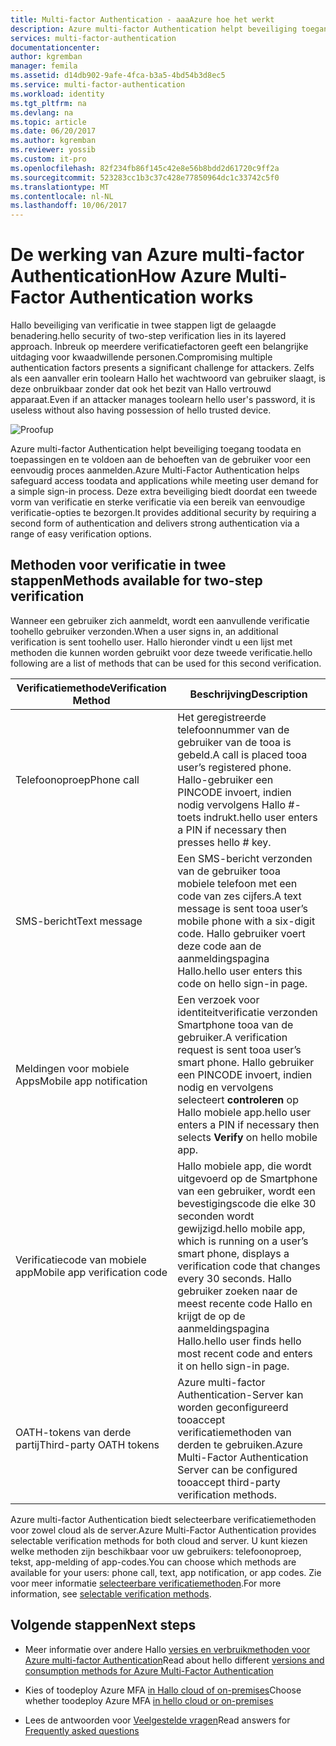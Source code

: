 ```yaml
---
title: Multi-factor Authentication - aaaAzure hoe het werkt
description: Azure multi-factor Authentication helpt beveiliging toegang toodata en toepassingen en te voldoen aan de behoeften van de gebruiker voor een eenvoudig proces aanmelden. Deze extra beveiliging biedt doordat een tweede vorm van verificatie en sterke verificatie via een bereik van eenvoudige verificatie-opties te bezorgen.
services: multi-factor-authentication
documentationcenter: 
author: kgremban
manager: femila
ms.assetid: d14db902-9afe-4fca-b3a5-4bd54b3d8ec5
ms.service: multi-factor-authentication
ms.workload: identity
ms.tgt_pltfrm: na
ms.devlang: na
ms.topic: article
ms.date: 06/20/2017
ms.author: kgremban
ms.reviewer: yossib
ms.custom: it-pro
ms.openlocfilehash: 82f234fb86f145c42e8e56b8bdd2d61720c9ff2a
ms.sourcegitcommit: 523283cc1b3c37c428e77850964dc1c33742c5f0
ms.translationtype: MT
ms.contentlocale: nl-NL
ms.lasthandoff: 10/06/2017
---
```

# <a name="how-azure-multi-factor-authentication-works"></a><span data-ttu-id="b8818-104">De werking van Azure multi-factor Authentication</span><span class="sxs-lookup"><span data-stu-id="b8818-104">How Azure Multi-Factor Authentication works</span></span>
<span data-ttu-id="b8818-105">Hallo beveiliging van verificatie in twee stappen ligt de gelaagde benadering.</span><span class="sxs-lookup"><span data-stu-id="b8818-105">hello security of two-step verification lies in its layered approach.</span></span> <span data-ttu-id="b8818-106">Inbreuk op meerdere verificatiefactoren geeft een belangrijke uitdaging voor kwaadwillende personen.</span><span class="sxs-lookup"><span data-stu-id="b8818-106">Compromising multiple authentication factors presents a significant challenge for attackers.</span></span> <span data-ttu-id="b8818-107">Zelfs als een aanvaller erin toolearn Hallo het wachtwoord van gebruiker slaagt, is deze onbruikbaar zonder dat ook het bezit van Hallo vertrouwd apparaat.</span><span class="sxs-lookup"><span data-stu-id="b8818-107">Even if an attacker manages toolearn hello user's password, it is useless without also having possession of hello trusted device.</span></span> 

![Proofup](./media/multi-factor-authentication-how-it-works/howitworks.png)

<span data-ttu-id="b8818-109">Azure multi-factor Authentication helpt beveiliging toegang toodata en toepassingen en te voldoen aan de behoeften van de gebruiker voor een eenvoudig proces aanmelden.</span><span class="sxs-lookup"><span data-stu-id="b8818-109">Azure Multi-Factor Authentication helps safeguard access toodata and applications while meeting user demand for a simple sign-in process.</span></span>  <span data-ttu-id="b8818-110">Deze extra beveiliging biedt doordat een tweede vorm van verificatie en sterke verificatie via een bereik van eenvoudige verificatie-opties te bezorgen.</span><span class="sxs-lookup"><span data-stu-id="b8818-110">It provides additional security by requiring a second form of authentication and delivers strong authentication via a range of easy verification options.</span></span>


## <a name="methods-available-for-two-step-verification"></a><span data-ttu-id="b8818-111">Methoden voor verificatie in twee stappen</span><span class="sxs-lookup"><span data-stu-id="b8818-111">Methods available for two-step verification</span></span>
<span data-ttu-id="b8818-112">Wanneer een gebruiker zich aanmeldt, wordt een aanvullende verificatie toohello gebruiker verzonden.</span><span class="sxs-lookup"><span data-stu-id="b8818-112">When a user signs in, an additional verification is sent toohello user.</span></span>  <span data-ttu-id="b8818-113">Hallo hieronder vindt u een lijst met methoden die kunnen worden gebruikt voor deze tweede verificatie.</span><span class="sxs-lookup"><span data-stu-id="b8818-113">hello following are a list of methods that can be used for this second verification.</span></span>

| <span data-ttu-id="b8818-114">Verificatiemethode</span><span class="sxs-lookup"><span data-stu-id="b8818-114">Verification Method</span></span> | <span data-ttu-id="b8818-115">Beschrijving</span><span class="sxs-lookup"><span data-stu-id="b8818-115">Description</span></span> |
| --- | --- |
| <span data-ttu-id="b8818-116">Telefoonoproep</span><span class="sxs-lookup"><span data-stu-id="b8818-116">Phone call</span></span> |<span data-ttu-id="b8818-117">Het geregistreerde telefoonnummer van de gebruiker van de tooa is gebeld.</span><span class="sxs-lookup"><span data-stu-id="b8818-117">A call is placed tooa user’s registered phone.</span></span> <span data-ttu-id="b8818-118">Hallo-gebruiker een PINCODE invoert, indien nodig vervolgens Hallo #-toets indrukt.</span><span class="sxs-lookup"><span data-stu-id="b8818-118">hello user enters a PIN if necessary then presses hello # key.</span></span> |
| <span data-ttu-id="b8818-119">SMS-bericht</span><span class="sxs-lookup"><span data-stu-id="b8818-119">Text message</span></span> |<span data-ttu-id="b8818-120">Een SMS-bericht verzonden van de gebruiker tooa mobiele telefoon met een code van zes cijfers.</span><span class="sxs-lookup"><span data-stu-id="b8818-120">A text message is sent tooa user’s mobile phone with a six-digit code.</span></span> <span data-ttu-id="b8818-121">Hallo gebruiker voert deze code aan de aanmeldingspagina Hallo.</span><span class="sxs-lookup"><span data-stu-id="b8818-121">hello user enters this code on hello sign-in page.</span></span> |
| <span data-ttu-id="b8818-122">Meldingen voor mobiele Apps</span><span class="sxs-lookup"><span data-stu-id="b8818-122">Mobile app notification</span></span> |<span data-ttu-id="b8818-123">Een verzoek voor identiteitverificatie verzonden Smartphone tooa van de gebruiker.</span><span class="sxs-lookup"><span data-stu-id="b8818-123">A verification request is sent tooa user’s smart phone.</span></span> <span data-ttu-id="b8818-124">Hallo gebruiker een PINCODE invoert, indien nodig en vervolgens selecteert **controleren** op Hallo mobiele app.</span><span class="sxs-lookup"><span data-stu-id="b8818-124">hello user enters a PIN if necessary then selects **Verify** on hello mobile app.</span></span> |
| <span data-ttu-id="b8818-125">Verificatiecode van mobiele app</span><span class="sxs-lookup"><span data-stu-id="b8818-125">Mobile app verification code</span></span> |<span data-ttu-id="b8818-126">Hallo mobiele app, die wordt uitgevoerd op de Smartphone van een gebruiker, wordt een bevestigingscode die elke 30 seconden wordt gewijzigd.</span><span class="sxs-lookup"><span data-stu-id="b8818-126">hello mobile app, which is running on a user’s smart phone, displays a verification code that changes every 30 seconds.</span></span> <span data-ttu-id="b8818-127">Hallo gebruiker zoeken naar de meest recente code Hallo en krijgt de op de aanmeldingspagina Hallo.</span><span class="sxs-lookup"><span data-stu-id="b8818-127">hello user finds hello most recent code and enters it on hello sign-in page.</span></span> |
| <span data-ttu-id="b8818-128">OATH-tokens van derde partij</span><span class="sxs-lookup"><span data-stu-id="b8818-128">Third-party OATH tokens</span></span> | <span data-ttu-id="b8818-129">Azure multi-factor Authentication-Server kan worden geconfigureerd tooaccept verificatiemethoden van derden te gebruiken.</span><span class="sxs-lookup"><span data-stu-id="b8818-129">Azure Multi-Factor Authentication Server can be configured tooaccept third-party verification methods.</span></span> |

<span data-ttu-id="b8818-130">Azure multi-factor Authentication biedt selecteerbare verificatiemethoden voor zowel cloud als de server.</span><span class="sxs-lookup"><span data-stu-id="b8818-130">Azure Multi-Factor Authentication provides selectable verification methods for both cloud and server.</span></span> <span data-ttu-id="b8818-131">U kunt kiezen welke methoden zijn beschikbaar voor uw gebruikers: telefoonoproep, tekst, app-melding of app-codes.</span><span class="sxs-lookup"><span data-stu-id="b8818-131">You can choose which methods are available for your users: phone call, text, app notification, or app codes.</span></span> <span data-ttu-id="b8818-132">Zie voor meer informatie [selecteerbare verificatiemethoden](multi-factor-authentication-whats-next.md#selectable-verification-methods).</span><span class="sxs-lookup"><span data-stu-id="b8818-132">For more information, see [selectable verification methods](multi-factor-authentication-whats-next.md#selectable-verification-methods).</span></span>

## <a name="next-steps"></a><span data-ttu-id="b8818-133">Volgende stappen</span><span class="sxs-lookup"><span data-stu-id="b8818-133">Next steps</span></span>

- <span data-ttu-id="b8818-134">Meer informatie over andere Hallo [versies en verbruikmethoden voor Azure multi-factor Authentication](multi-factor-authentication-versions-plans.md)</span><span class="sxs-lookup"><span data-stu-id="b8818-134">Read about hello different [versions and consumption methods for Azure Multi-Factor Authentication](multi-factor-authentication-versions-plans.md)</span></span>

- <span data-ttu-id="b8818-135">Kies of toodeploy Azure MFA [in Hallo cloud of on-premises](multi-factor-authentication-get-started.md)</span><span class="sxs-lookup"><span data-stu-id="b8818-135">Choose whether toodeploy Azure MFA [in hello cloud or on-premises](multi-factor-authentication-get-started.md)</span></span>

- <span data-ttu-id="b8818-136">Lees de antwoorden voor [Veelgestelde vragen](multi-factor-authentication-faq.md)</span><span class="sxs-lookup"><span data-stu-id="b8818-136">Read answers for [Frequently asked questions](multi-factor-authentication-faq.md)</span></span>
